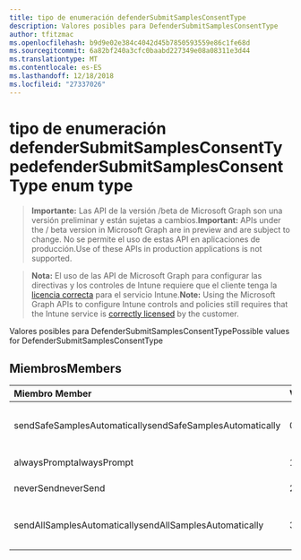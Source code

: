 ```yaml
---
title: tipo de enumeración defenderSubmitSamplesConsentType
description: Valores posibles para DefenderSubmitSamplesConsentType
author: tfitzmac
ms.openlocfilehash: b9d9e02e384c4042d45b7850593559e86c1fe68d
ms.sourcegitcommit: 6a82bf240a3cfc0baabd227349e08a08311e3d44
ms.translationtype: MT
ms.contentlocale: es-ES
ms.lasthandoff: 12/18/2018
ms.locfileid: "27337026"
---
```

# <a name="defendersubmitsamplesconsenttype-enum-type"></a><span data-ttu-id="142f9-103">tipo de enumeración defenderSubmitSamplesConsentType</span><span class="sxs-lookup"><span data-stu-id="142f9-103">defenderSubmitSamplesConsentType enum type</span></span>

> <span data-ttu-id="142f9-104">**Importante:** Las API de la versión /beta de Microsoft Graph son una versión preliminar y están sujetas a cambios.</span><span class="sxs-lookup"><span data-stu-id="142f9-104">**Important:** APIs under the / beta version in Microsoft Graph are in preview and are subject to change.</span></span> <span data-ttu-id="142f9-105">No se permite el uso de estas API en aplicaciones de producción.</span><span class="sxs-lookup"><span data-stu-id="142f9-105">Use of these APIs in production applications is not supported.</span></span>

> <span data-ttu-id="142f9-106">**Nota:** El uso de las API de Microsoft Graph para configurar las directivas y los controles de Intune requiere que el cliente tenga la [licencia correcta](https://go.microsoft.com/fwlink/?linkid=839381) para el servicio Intune.</span><span class="sxs-lookup"><span data-stu-id="142f9-106">**Note:** Using the Microsoft Graph APIs to configure Intune controls and policies still requires that the Intune service is [correctly licensed](https://go.microsoft.com/fwlink/?linkid=839381) by the customer.</span></span>

<span data-ttu-id="142f9-107">Valores posibles para DefenderSubmitSamplesConsentType</span><span class="sxs-lookup"><span data-stu-id="142f9-107">Possible values for DefenderSubmitSamplesConsentType</span></span>
## <a name="members"></a><span data-ttu-id="142f9-108">Miembros</span><span class="sxs-lookup"><span data-stu-id="142f9-108">Members</span></span>
|<span data-ttu-id="142f9-109">Miembro	</span><span class="sxs-lookup"><span data-stu-id="142f9-109">Member</span></span>|<span data-ttu-id="142f9-110">Valor</span><span class="sxs-lookup"><span data-stu-id="142f9-110">Value</span></span>|<span data-ttu-id="142f9-111">Descripción</span><span class="sxs-lookup"><span data-stu-id="142f9-111">Description</span></span>|
|:---|:---|:---|
|<span data-ttu-id="142f9-112">sendSafeSamplesAutomatically</span><span class="sxs-lookup"><span data-stu-id="142f9-112">sendSafeSamplesAutomatically</span></span>|<span data-ttu-id="142f9-113">0</span><span class="sxs-lookup"><span data-stu-id="142f9-113">0</span></span>|<span data-ttu-id="142f9-114">Enviar automáticamente los ejemplos de seguros</span><span class="sxs-lookup"><span data-stu-id="142f9-114">Send safe samples automatically</span></span>|
|<span data-ttu-id="142f9-115">alwaysPrompt</span><span class="sxs-lookup"><span data-stu-id="142f9-115">alwaysPrompt</span></span>|<span data-ttu-id="142f9-116">1</span><span class="sxs-lookup"><span data-stu-id="142f9-116">1</span></span>|<span data-ttu-id="142f9-117">Preguntar siempre</span><span class="sxs-lookup"><span data-stu-id="142f9-117">Always prompt</span></span>|
|<span data-ttu-id="142f9-118">neverSend</span><span class="sxs-lookup"><span data-stu-id="142f9-118">neverSend</span></span>|<span data-ttu-id="142f9-119">2</span><span class="sxs-lookup"><span data-stu-id="142f9-119">2</span></span>|<span data-ttu-id="142f9-120">No enviar nunca</span><span class="sxs-lookup"><span data-stu-id="142f9-120">Never send</span></span>|
|<span data-ttu-id="142f9-121">sendAllSamplesAutomatically</span><span class="sxs-lookup"><span data-stu-id="142f9-121">sendAllSamplesAutomatically</span></span>|<span data-ttu-id="142f9-122">3</span><span class="sxs-lookup"><span data-stu-id="142f9-122">3</span></span>|<span data-ttu-id="142f9-123">Enviar automáticamente todos los ejemplos</span><span class="sxs-lookup"><span data-stu-id="142f9-123">Send all samples automatically</span></span>|





